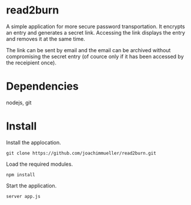 read2burn
=========

A simple application for more secure password transportation. It encrypts an entry and generates a secret link. Accessing the link displays the entry and removes it at the same time.

The link can be sent by email and the email can be archived without compromising the secret entry (of cource only if it has been accessed by the receipient once).


Dependencies
============

nodejs, git


Install
=======

Install the applocation.

    git clone https://github.com/joachimmueller/read2burn.git
    
Load the required modules.    
    
    npm install
    
Start the application.    
    
    server app.js
    
    
